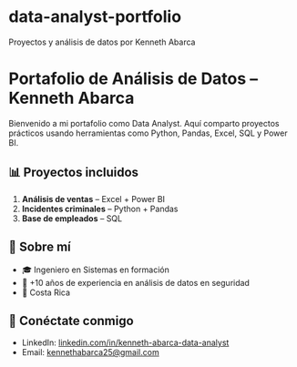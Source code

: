 # data-analyst-portfolio
Proyectos y análisis de datos por Kenneth Abarca

# Portafolio de Análisis de Datos – Kenneth Abarca

Bienvenido a mi portafolio como Data Analyst. Aquí comparto proyectos prácticos usando herramientas como Python, Pandas, Excel, SQL y Power BI.

## 📊 Proyectos incluidos

1. **Análisis de ventas** – Excel + Power BI  
2. **Incidentes criminales** – Python + Pandas  
3. **Base de empleados** – SQL

## 📌 Sobre mí

+ 🎓 Ingeniero en Sistemas en formación  
+ 🧠 +10 años de experiencia en análisis de datos en seguridad  
+ 📍 Costa Rica

## 🔗 Conéctate conmigo

- LinkedIn: [linkedin.com/in/kenneth-abarca-data-analyst](https://www.linkedin.com/in/kenneth-abarca-data-analyst/)
- Email: kennethabarca25@gmail.com